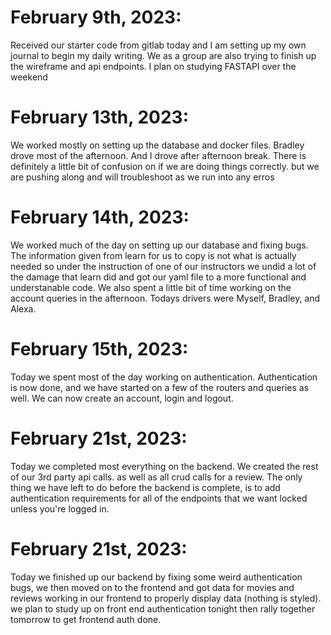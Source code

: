 # **February 9th, 2023:**
Received our starter code from gitlab today and I am setting up my own journal to begin my daily writing.
We as a group are also trying to finish up the wireframe and api endpoints.
I plan on studying FASTAPI over the weekend


# **February 13th, 2023:**
We worked mostly on setting up the database and docker files. Bradley drove most of the afternoon. And I drove after afternoon break.
There is definitely a little bit of confusion on if we are doing things correctly. but we are pushing along and will troubleshoot as we run into any erros


# **February 14th, 2023:**
We worked much of the day on setting up our database and fixing bugs. The information given from learn for us to copy is not what is actually needed so under the instruction of one of our instructors we undid a lot of the damage that learn did and got our yaml file to a more functional and understanable code. We also spent a little bit of time working on the account queries in the afternoon. Todays drivers were Myself, Bradley, and Alexa.


# **February 15th, 2023:**
Today we spent most of the day working on authentication. Authentication is now done, and we have started on a few of the routers and queries as well. We can now create an account, login and logout.


# **February 21st, 2023:**
Today we completed most everything on the backend. We created the rest of our 3rd party api calls. as well as all crud calls for a review. The only thing we have left to do before the backend is complete, is to add authentication requirements for all of the endpoints that we want locked unless you're logged in.


# **February 21st, 2023:**
Today we finished up our backend by fixing some weird authentication bugs, we then moved on to the frontend and got data for movies and reviews working in our frontend to properly display data (nothing is styled). we plan to study up on front end authentication tonight then rally together tomorrow to get frontend auth done.

